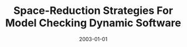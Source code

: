 ---
title: "Space-Reduction Strategies For Model Checking Dynamic Software"
date: 2003-01-01
venue: ""
paperurl: https://doi.org/10.1016/S1571-0661(05)80009-X
authors: "Robby, Matthew B Dwyer, John Hatcliff and Radu Iosif"
awards: ""
---